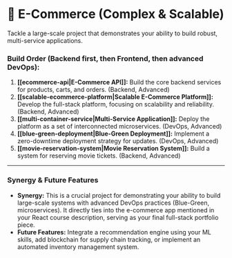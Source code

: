 # 🛒 E-Commerce (Complex & Scalable)

Tackle a large-scale project that demonstrates your ability to build robust, multi-service applications.

### Build Order (Backend first, then Frontend, then advanced DevOps):
1.  **[[ecommerce-api|E-Commerce API]]:** Build the core backend services for products, carts, and orders. (Backend, Advanced)
2.  **[[scalable-ecommerce-platform|Scalable E-Commerce Platform]]:** Develop the full-stack platform, focusing on scalability and reliability. (Backend, Advanced)
3.  **[[multi-container-service|Multi-Service Application]]:** Deploy the platform as a set of interconnected microservices. (DevOps, Advanced)
4.  **[[blue-green-deployment|Blue-Green Deployment]]:** Implement a zero-downtime deployment strategy for updates. (DevOps, Advanced)
5.  **[[movie-reservation-system|Movie Reservation System]]:** Build a system for reserving movie tickets. (Backend, Advanced)

---

### Synergy & Future Features

- **Synergy:** This is a crucial project for demonstrating your ability to build large-scale systems with advanced DevOps practices (Blue-Green, microservices). It directly ties into the e-commerce app mentioned in your React course description, serving as your final full-stack portfolio piece.
- **Future Features:** Integrate a recommendation engine using your ML skills, add blockchain for supply chain tracking, or implement an automated inventory management system.